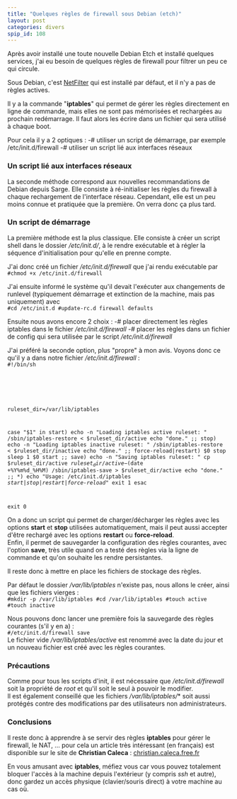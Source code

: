 ```yaml
---
title: "Quelques règles de firewall sous Debian (etch)"
layout: post
categories: divers
spip_id: 108
---
```

Après avoir installé une toute nouvelle Debian Etch et installé quelques services, j'ai eu besoin de quelques règles de firewall pour filtrer un peu ce qui circule.

Sous Debian, c'est [NetFilter](http://www.netfilter.org/) qui est installé par défaut, et il n'y a pas de règles actives.

Il y a la commande "**iptables**" qui permet de gérer les règles directement en ligne de commande, mais elles ne sont pas mémorisées et rechargées au prochain redémarrage. Il faut alors les écrire dans un fichier qui sera utilisé à chaque boot.

Pour cela il y a 2 optiques :
-# utiliser un script de démarrage, par exemple /etc/init.d/firewall
-# utiliser un script lié aux interfaces réseaux

### Un script lié aux interfaces réseaux ###

La seconde méthode correspond aux nouvelles recommandations de Debian depuis Sarge. Elle consiste à ré-initialiser les règles du firewall à chaque rechargement de l'interface réseau. Cependant, elle est un peu moins connue et pratiquée que la première. On verra donc ça plus tard.

### Un script de démarrage ###

La première méthode est la plus classique. Elle consiste à créer un script shell dans le dossier */etc/init.d/*, à le rendre exécutable et à régler la séquence d'initialisation pour qu'elle en prenne compte.

J'ai donc créé un fichier */etc/init.d/firewall* que j'ai rendu exécutable par  
<code>#chmod +x /etc/init.d/firewall</code>

J'ai ensuite informé le système qu'il devait l'exécuter aux changements de runlevel (typiquement démarrage et extinction de la machine, mais pas uniquement) avec   
<code>#cd /etc/init.d
#update-rc.d firewall defaults</code>

Ensuite nous avons encore 2 choix :
-# placer directement les règles iptables dans le fichier */etc/init.d/firewall*
-# placer les règles dans un fichier de config qui sera utilisée par le script */etc/init.d/firewall*

J'ai préféré la seconde option, plus "propre" à mon avis. Voyons donc ce qu'il y a dans notre fichier */etc/init.d/firewall* :  
<code>#!/bin/sh
#

ruleset_dir=/var/lib/iptables

case "$1" in
start)
echo -n "Loading iptables active ruleset: "
/sbin/iptables-restore < $ruleset_dir/active
echo "done."
;;
stop)
echo -n "Loading iptables inactive ruleset: "
/sbin/iptables-restore < $ruleset_dir/inactive
echo "done."
;;
force-reload|restart)
$0 stop
sleep 1
$0 start
;;
save)
echo -n "Saving iptables ruleset: "
cp $ruleset_dir/active $ruleset_dir/active-$(date +%Y%m%d_%H%M)
/sbin/iptables-save > $ruleset_dir/active
echo "done."
;;
*)
echo "Usage: /etc/init.d/iptables *start|stop|restart|force-reload*"
exit 1
esac

exit 0</code>

On a donc un script qui permet de charger/décharger les règles avec les options **start** et **stop** utilisées automatiquement, mais il peut aussi accepter d'être rechargé avec les options **restart** ou **force-reload**.  
Enfin, il permet de sauvegarder la configuration des règles courantes, avec l'option **save**, très utile quand on a testé des règles via la ligne de commande et qu'on souhaite les rendre persistantes.

Il reste donc à mettre en place les fichiers de stockage des règles.

Par défaut le dossier */var/lib/iptables* n'existe pas, nous allons le créer, ainsi que les fichiers vierges :  
<code>#mkdir -p /var/lib/iptables
#cd /var/lib/iptables
#touch active
#touch inactive</code>

Nous pouvons donc lancer une première fois la sauvegarde des règles courantes (s'il y en a) :  
<code>#/etc/init.d/firewall save</code>  
Le fichier vide */var/lib/iptables/active* est renommé avec la date du jour et un nouveau fichier est créé avec les règles courantes.

### Précautions ###
Comme pour tous les scripts d'init, il est nécessaire que */etc/init.d/firewall* soit la propriété de *root* et qu'il soit le seul à pouvoir le modifier.  
Il est également conseillé que les fichiers */var/lib/iptables/** soit aussi protégés contre des modifications par des utilisateurs non administrateurs.

### Conclusions ###
Il reste donc à apprendre à se servir des règles **iptables** pour gérer le firewall, le NAT, ... pour cela un article très intéressant (en français) est disponible sur le site de **Christian Caleca** : [christian.caleca.free.fr](http://christian.caleca.free.fr/netfilter/iptables.htm)

En vous amusant avec **iptables**, méfiez vous car vous pouvez totalement bloquer l'accès à la machine depuis l'extérieur (y compris *ssh* et autre), donc gardez un accès physique (clavier/souris direct) à votre machine au cas où.